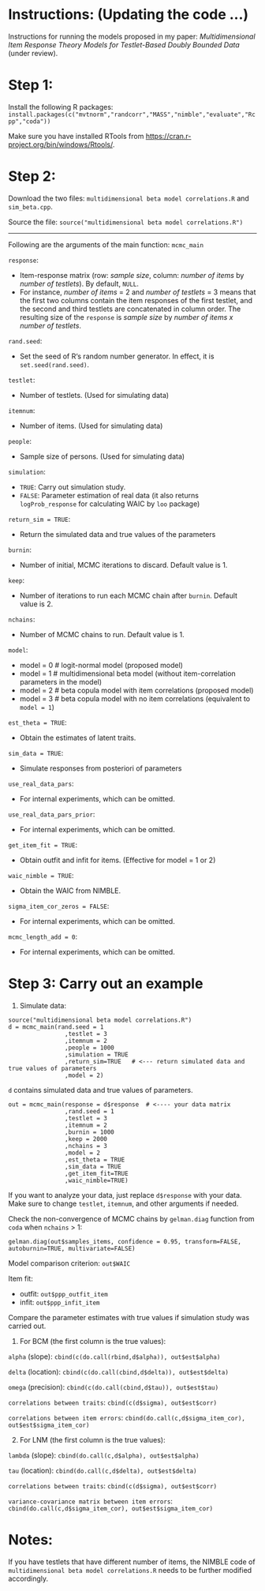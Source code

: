# Instructions: (Updating the code ...)
Instructions for running the models proposed in my paper: *Multidimensional Item Response Theory Models for Testlet-Based Doubly Bounded Data* (under review). 

# Step 1:
Install the following R packages: `install.packages(c("mvtnorm","randcorr","MASS","nimble","evaluate","Rcpp","coda"))`

Make sure you have installed RTools from https://cran.r-project.org/bin/windows/Rtools/.

# Step 2:
Download the two files: `multidimensional beta model correlations.R` and `sim_beta.cpp`.

Source the file: `source("multidimensional beta model correlations.R")`

----
Following are the arguments of the main function: `mcmc_main`

`response`:
* Item-response matrix (row: *sample size*, column: *number of items* by *number of testlets*). By default, `NULL`. 
* For instance, *number of items* = 2 and *number of testlets* = 3 means that the first two columns contain the item responses of the first testlet, and the second and third testlets are concatenated in column order. The resulting size of the `response` is *sample size* by *number of items x number of testlets*. 

`rand.seed`:
* Set the seed of R‘s random number generator. In effect, it is `set.seed(rand.seed)`. 

`testlet`:
* Number of testlets. (Used for simulating data)

`itemnum`:
* Number of items. (Used for simulating data)

`people`:
* Sample size of persons. (Used for simulating data)

`simulation`:
* `TRUE`: Carry out simulation study.
* `FALSE`: Parameter estimation of real data (it also returns `logProb_response` for calculating WAIC by `loo` package)

`return_sim = TRUE`:
* Return the simulated data and true values of the parameters

`burnin`:
* Number of initial, MCMC iterations to discard. Default value is 1.

`keep`:
* Number of iterations to run each MCMC chain after `burnin`. Default value is 2.

`nchains`:
* Number of MCMC chains to run. Default value is 1.

`model`:
 * model = 0 # logit-normal model (proposed model)
 * model = 1 # multidimensional beta model (without item-correlation parameters in the model)
 * model = 2 # beta copula model with item correlations (proposed model)
 * model = 3 # beta copula model with no item correlations (equivalent to `model = 1`)

`est_theta = TRUE`:
* Obtain the estimates of latent traits.

`sim_data = TRUE`:
* Simulate responses from posteriori of parameters

`use_real_data_pars`:
* For internal experiments, which can be omitted.

`use_real_data_pars_prior`:
* For internal experiments, which can be omitted.

`get_item_fit = TRUE`:
* Obtain outfit and infit for items. (Effective for model = 1 or 2)

`waic_nimble = TRUE`:
* Obtain the WAIC from NIMBLE.

`sigma_item_cor_zeros = FALSE`:
* For internal experiments, which can be omitted.

`mcmc_length_add = 0`:
* For internal experiments, which can be omitted.

# Step 3: Carry out an example
1. Simulate data:

```
source("multidimensional beta model correlations.R")
d = mcmc_main(rand.seed = 1
                ,testlet = 3
                ,itemnum = 2
                ,people = 1000
                ,simulation = TRUE
                ,return_sim=TRUE   # <--- return simulated data and true values of parameters
                ,model = 2)
```
`d` contains simulated data and true values of parameters.

```
out = mcmc_main(response = d$response  # <---- your data matrix
                ,rand.seed = 1
                ,testlet = 3
                ,itemnum = 2
                ,burnin = 1000         
                ,keep = 2000
                ,nchains = 3
                ,model = 2
                ,est_theta = TRUE
                ,sim_data = TRUE
                ,get_item_fit=TRUE
                ,waic_nimble=TRUE)
```
If you want to analyze your data, just replace `d$response` with your data. Make sure to change `testlet`, `itemnum`, and other arguments if needed. 

Check the non-convergence of MCMC chains by `gelman.diag` function from `coda` when `nchains` > 1:
```
gelman.diag(out$samples_items, confidence = 0.95, transform=FALSE, autoburnin=TRUE, multivariate=FALSE)
```

Model comparison criterion: `out$WAIC`

Item fit:
* outfit: `out$ppp_outfit_item`
* infit: `out$ppp_infit_item`

Compare the parameter estimates with true values if simulation study was carried out.
1. For BCM (the first column is the true values):

`alpha` (slope): `cbind(c(do.call(rbind,d$alpha)), out$est$alpha)`  

`delta` (location): `cbind(c(do.call(cbind,d$delta)), out$est$delta)`

`omega` (precision): `cbind(c(do.call(cbind,d$tau)), out$est$tau)`

`correlations between traits`: `cbind(c(d$sigma), out$est$corr)`

`correlations between item errors`: `cbind(do.call(c,d$sigma_item_cor), out$est$sigma_item_cor)`


2. For LNM (the first column is the true values):

`lambda` (slope): `cbind(do.call(c,d$alpha), out$est$alpha)`

`tau` (location): `cbind(do.call(c,d$delta), out$est$delta)`

`correlations between traits`: `cbind(c(d$sigma), out$est$corr)`

`variance-covariance matrix between item errors`: `cbind(do.call(c,d$sigma_item_cor), out$est$sigma_item_cor)`


# Notes:
If you have testlets that have different number of items, the NIMBLE code of `multidimensional beta model correlations.R` needs to be further modified accordingly.

